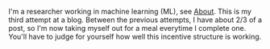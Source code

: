 I'm a researcher working in machine learning (ML), see [About](about.html). This is my third attempt at a blog. Between the previous attempts, I have about 2/3 of a post, so I'm now taking myself out for a meal everytime I complete one. You'll have to judge for yourself how well this incentive structure is working.

